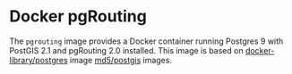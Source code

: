 # Docker pgRouting

The `pgrouting` image provides a Docker container running Postgres 9 with
PostGIS 2.1 and pgRouting 2.0 installed. This image is based on
[docker-library/postgres](https://github.com/docker-library/postgres) image
[md5/postgis](https://github.com/md5/docker-postgis) images.

